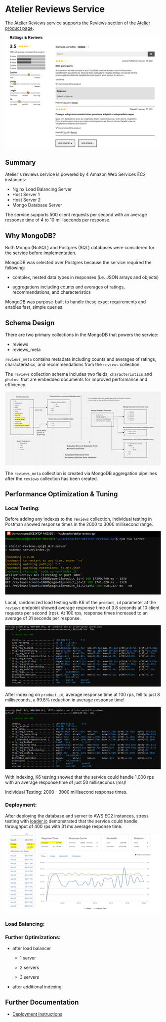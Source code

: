 # Atelier Reviews Service

The Atelier Reviews service supports the Reviews section of the [Atelier product page](http://54.184.84.48:3030/products/).

![](/docs/imgs/Ratings-Reviews.PNG)

## Summary

Atelier's reviews service is powered by 4 Amazon Web Services EC2 instances:
- Nginx Load Balancing Server
- Host Server 1
- Host Server 2
- Mongo Database Server

The service supports 500 client requests per second with an average response time of 4 to 10 milliseconds per response.


## Why MongoDB?

Both Mongo (NoSQL) and Postgres (SQL) databases were considered for the service before implementation.

MongoDB was selected over Postgres because the service required the following:

- complex, nested data types in responses (i.e. JSON arrays and objects)

- aggregations including counts and averages of ratings, recommendations, and characteristics

MongoDB was purpose-built to handle these exact requirements and enables fast, simple queries.


## Schema Design

There are two primary collections in the MongoDB that powers the service:
* reviews
* reviews_meta

`reviews_meta` contains metadata including counts and averages of ratings, characteristics, and recommendations from the `reviews` collection.

The `reviews` collection schema includes two fields, `characteristics` and `photos`, that are embedded documents for improved performance and efficiency.

![](/docs/imgs/Mongo-Schema-Design.PNG)

The `reviews_meta` collection is created via MongoDB aggregation pipelines after the `reviews` collection has been created.


## Performance Optimization & Tuning

### Local Testing:

Before adding any indexes to the `reviews` collection, individual testing in Postman showed response times in the 2000 to 3000 millisecond range.

![](/docs/imgs/Local-Testing/Morgan-No-Indexing.PNG)

Local, randomized load testing with K6 of the `product_id` parameter at the `reviews` endpoint showed average response time of 3.8 seconds at 10 client requests per second (rps). At 100 rps, response times increased to an average of 31 seconds per response.

![](/docs/imgs/Local-Testing/K6-No-Indexing-100-RPS.PNG)

After indexing on `product_id`, average response time at 100 rps, fell
to just 8 milliseconds, a 99.8% reduction in average response time!

![](/docs/imgs/Local-Testing/K6-Indexing-100-RPS.PNG)

With indexing, K6 testing showed that the service could handle 1,000 rps with an average response time of just 50 milliseconds (ms)!

Individual Testing: 2000 - 3000 millisecond response times.

### Deployment:

After deploying the database and server to AWS EC2 instances, stress testing with [loader.io](loader.io) demonstrated that the service could handle throughput of 400 rps with 31 ms average response time.

![](/docs/imgs/Load-Balancer/Single-Server-400-RPS.PNG)



### Load Balancing:


### Further Optimizations:
- after load balancer

  - 1 server

  - 2 servers

  - 3 servers

- after additional indexing


## Further Documentation

- [Deployment Instructions](docs/DEPLOYMENT-README.md)
